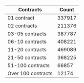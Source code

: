 | Contracts          | Count   |
|--------------------|---------|
| 01 contract | 337917 |
| 02 contracts | 211376 |
| 03-05 contracts | 387787 |
| 06-10 contracts | 408221 |
| 11-20 contracts | 469089 |
| 21-50 contracts | 368225 |
| 51-100 contracts | 66857 |
| Over 100 contracts | 12174 |
